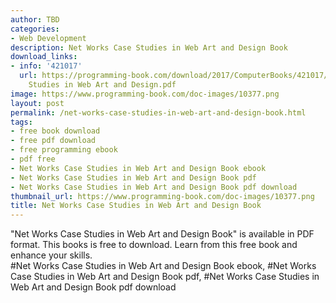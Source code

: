 ```yaml
---
author: TBD
categories:
- Web Development
description: Net Works Case Studies in Web Art and Design Book
download_links:
- info: '421017'
  url: https://programming-book.com/download/2017/ComputerBooks/421017/Net Works Case
    Studies in Web Art and Design.pdf
image: https://www.programming-book.com/doc-images/10377.png
layout: post
permalink: /net-works-case-studies-in-web-art-and-design-book.html
tags:
- free book download
- free pdf download
- free programming ebook
- pdf free
- Net Works Case Studies in Web Art and Design Book ebook
- Net Works Case Studies in Web Art and Design Book pdf
- Net Works Case Studies in Web Art and Design Book pdf download
thumbnail_url: https://www.programming-book.com/doc-images/10377.png
title: Net Works Case Studies in Web Art and Design Book
---
```


 
<div class="item-desc text-justify">
  "Net Works Case Studies in Web Art and Design Book" is available in PDF format. This books is free to download. Learn from this free book and enhance your skills.
  <br>
  #Net Works Case Studies in Web Art and Design Book ebook, #Net Works Case Studies in Web Art and Design Book pdf, #Net Works Case Studies in Web Art and Design Book pdf download
</div>